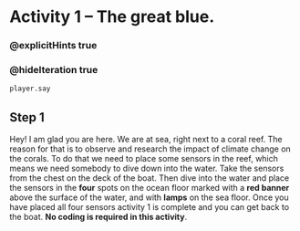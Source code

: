 # Activity 1 – The great blue.

### @explicitHints true
### @hideIteration true 

```python
player.say
```

## Step 1
Hey! I am glad you are here. We are at sea, right next to a coral reef. The reason for that is to observe and research the impact of climate change on the corals. 
To do that we need to place some sensors in the reef, which means we need somebody to dive down into the water. 
Take the sensors from the chest on the deck of the boat. Then dive into the water and place the sensors in the **four** spots on the ocean floor marked 
with a **red banner** above the surface of the water, and with **lamps** on the sea floor. 
Once you have placed all four sensors activity 1 is complete and you can get back to the boat. 
**No coding is required in this activity**.
